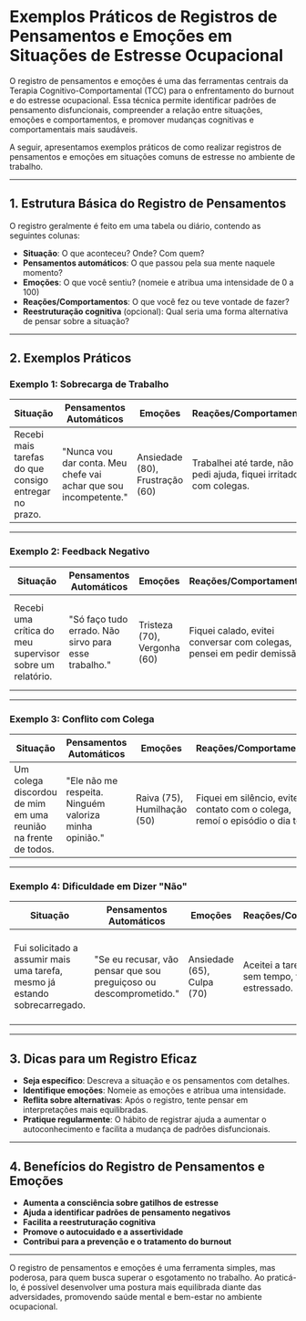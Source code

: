 # Exemplos Práticos de Registros de Pensamentos e Emoções em Situações de Estresse Ocupacional

O registro de pensamentos e emoções é uma das ferramentas centrais da Terapia Cognitivo-Comportamental (TCC) para o enfrentamento do burnout e do estresse ocupacional. Essa técnica permite identificar padrões de pensamento disfuncionais, compreender a relação entre situações, emoções e comportamentos, e promover mudanças cognitivas e comportamentais mais saudáveis.

A seguir, apresentamos exemplos práticos de como realizar registros de pensamentos e emoções em situações comuns de estresse no ambiente de trabalho.

---

## 1. Estrutura Básica do Registro de Pensamentos

O registro geralmente é feito em uma tabela ou diário, contendo as seguintes colunas:

- **Situação**: O que aconteceu? Onde? Com quem?
- **Pensamentos automáticos**: O que passou pela sua mente naquele momento?
- **Emoções**: O que você sentiu? (nomeie e atribua uma intensidade de 0 a 100)
- **Reações/Comportamentos**: O que você fez ou teve vontade de fazer?
- **Reestruturação cognitiva** (opcional): Qual seria uma forma alternativa de pensar sobre a situação?

---

## 2. Exemplos Práticos

### Exemplo 1: Sobrecarga de Trabalho

| Situação | Pensamentos Automáticos | Emoções | Reações/Comportamentos | Reestruturação Cognitiva |
|----------|------------------------|---------|-----------------------|--------------------------|
| Recebi mais tarefas do que consigo entregar no prazo. | "Nunca vou dar conta. Meu chefe vai achar que sou incompetente." | Ansiedade (80), Frustração (60) | Trabalhei até tarde, não pedi ajuda, fiquei irritado com colegas. | "Estou sobrecarregado, mas posso priorizar tarefas e pedir apoio. Todos têm limites." |

---

### Exemplo 2: Feedback Negativo

| Situação | Pensamentos Automáticos | Emoções | Reações/Comportamentos | Reestruturação Cognitiva |
|----------|------------------------|---------|-----------------------|--------------------------|
| Recebi uma crítica do meu supervisor sobre um relatório. | "Só faço tudo errado. Não sirvo para esse trabalho." | Tristeza (70), Vergonha (60) | Fiquei calado, evitei conversar com colegas, pensei em pedir demissão. | "Erros acontecem. Posso aprender com o feedback e melhorar no próximo relatório." |

---

### Exemplo 3: Conflito com Colega

| Situação | Pensamentos Automáticos | Emoções | Reações/Comportamentos | Reestruturação Cognitiva |
|----------|------------------------|---------|-----------------------|--------------------------|
| Um colega discordou de mim em uma reunião na frente de todos. | "Ele não me respeita. Ninguém valoriza minha opinião." | Raiva (75), Humilhação (50) | Fiquei em silêncio, evitei contato com o colega, remoí o episódio o dia todo. | "Discordâncias são normais no trabalho. Posso conversar com ele depois e esclarecer o mal-entendido." |

---

### Exemplo 4: Dificuldade em Dizer "Não"

| Situação | Pensamentos Automáticos | Emoções | Reações/Comportamentos | Reestruturação Cognitiva |
|----------|------------------------|---------|-----------------------|--------------------------|
| Fui solicitado a assumir mais uma tarefa, mesmo já estando sobrecarregado. | "Se eu recusar, vão pensar que sou preguiçoso ou descomprometido." | Ansiedade (65), Culpa (70) | Aceitei a tarefa, mesmo sem tempo, fiquei mais estressado. | "Tenho direito de recusar tarefas quando estou sobrecarregado. Isso não me faz menos competente." |

---

## 3. Dicas para um Registro Eficaz

- **Seja específico**: Descreva a situação e os pensamentos com detalhes.
- **Identifique emoções**: Nomeie as emoções e atribua uma intensidade.
- **Reflita sobre alternativas**: Após o registro, tente pensar em interpretações mais equilibradas.
- **Pratique regularmente**: O hábito de registrar ajuda a aumentar o autoconhecimento e facilita a mudança de padrões disfuncionais.

---

## 4. Benefícios do Registro de Pensamentos e Emoções

- **Aumenta a consciência sobre gatilhos de estresse**
- **Ajuda a identificar padrões de pensamento negativos**
- **Facilita a reestruturação cognitiva**
- **Promove o autocuidado e a assertividade**
- **Contribui para a prevenção e o tratamento do burnout**

---

O registro de pensamentos e emoções é uma ferramenta simples, mas poderosa, para quem busca superar o esgotamento no trabalho. Ao praticá-lo, é possível desenvolver uma postura mais equilibrada diante das adversidades, promovendo saúde mental e bem-estar no ambiente ocupacional.